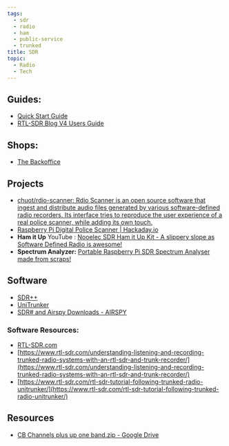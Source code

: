 ```yaml
---
tags:
  - sdr
  - radio
  - ham
  - public-service
  - trunked
title: SDR
topic:
  - Radio
  - Tech
---
```

## Guides:
- [Quick Start Guide](https://www.rtl-sdr.com/rtl-sdr-quick-start-guide/)
- [RTL-SDR Blog V4 Users Guide](https://www.rtl-sdr.com/V4/)

## Shops:
- [The Backoffice](https://backofficeshow.com/)
## Projects
- [chuot/rdio-scanner: Rdio Scanner is an open source software that ingest and distribute audio files generated by various software-defined radio recorders. Its interface tries to reproduce the user experience of a real police scanner, while adding its own touch.](https://github.com/chuot/rdio-scanner)
- [Raspberry Pi Digital Police Scanner | Hackaday.io](https://hackaday.io/project/175920-raspberry-pi-digital-police-scanner)
- **Ham it Up** YouTube : [Nooelec SDR Ham it Up Kit - A slippery slope as Software Defined Radio is awesome!](https://www.youtube.com/watch?v=u1INSkGyx3k)
- **Spectrum Analyzer:** [Portable Raspberry Pi SDR Spectrum Analyser made from scraps!](https://www.youtube.com/watch?v=pUMzct78tQg)
## Software
- [SDR++](https://www.sdrpp.org/)
-  [UniTrunker](https://www.unitrunker.com/)
- [SDR# and Airspy Downloads - AIRSPY](https://airspy.com/download/)

### Software Resources:  
- [RTL-SDR.com](https://www.RTL-SDR.com)
- [https://www.rtl-sdr.com/understanding-listening-and-recording-trunked-radio-systems-with-an-rtl-sdr-and-trunk-recorder/](https://www.rtl-sdr.com/understanding-listening-and-recording-trunked-radio-systems-with-an-rtl-sdr-and-trunk-recorder/)
- [https://www.rtl-sdr.com/rtl-sdr-tutorial-following-trunked-radio-unitrunker/](https://www.rtl-sdr.com/rtl-sdr-tutorial-following-trunked-radio-unitrunker/)  
## Resources
- [CB Channels plus up one band.zip - Google Drive](https://drive.google.com/file/d/1O8CEfGy9_dffhHHgaO42yuPo63xomgj3/view)